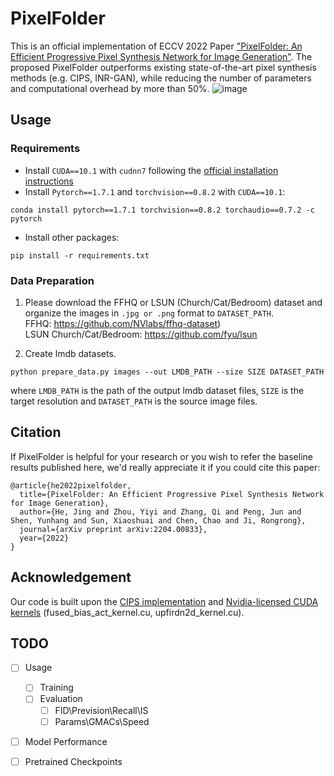 # PixelFolder
This is an official implementation of ECCV 2022 Paper ["PixelFolder: An Efficient Progressive Pixel Synthesis Network for Image Generation"](https://arxiv.org/abs/2204.00833). The proposed PixelFolder outperforms existing state-of-the-art pixel synthesis methods (e.g. CIPS, INR-GAN), while reducing the number of parameters and computational overhead by more than 50%. 
![image](https://user-images.githubusercontent.com/57147752/180027451-cb5ab87c-f80e-42e0-bc97-5eabf42e1cd4.png)

## Usage
### Requirements
- Install `CUDA==10.1` with `cudnn7` following the [official installation instructions](https://docs.nvidia.com/cuda/cuda-installation-guide-linux/index.html)
- Install `Pytorch==1.7.1` and `torchvision==0.8.2` with `CUDA==10.1`:
```
conda install pytorch==1.7.1 torchvision==0.8.2 torchaudio==0.7.2 -c pytorch
```
- Install other packages:
```
pip install -r requirements.txt
```


### Data Preparation
1. Please download the FFHQ or LSUN (Church/Cat/Bedroom) dataset and organize the images in `.jpg or .png` format to `DATASET_PATH`. <br>
    FFHQ: https://github.com/NVlabs/ffhq-dataset)<br>
    LSUN Church/Cat/Bedroom: https://github.com/fyu/lsun
  
2. Create lmdb datasets.
```
python prepare_data.py images --out LMDB_PATH --size SIZE DATASET_PATH
```
where `LMDB_PATH` is the path of the output lmdb dataset files, `SIZE` is the target resolution and `DATASET_PATH` is the source image files. 

## Citation
If PixelFolder is helpful for your research or you wish to refer the baseline results published here, we'd really appreciate it if you could cite this paper:
```
@article{he2022pixelfolder,
  title={PixelFolder: An Efficient Progressive Pixel Synthesis Network for Image Generation},
  author={He, Jing and Zhou, Yiyi and Zhang, Qi and Peng, Jun and Shen, Yunhang and Sun, Xiaoshuai and Chen, Chao and Ji, Rongrong},
  journal={arXiv preprint arXiv:2204.00833},
  year={2022}
}
```

## Acknowledgement
Our code is built upon the [CIPS implementation](https://github.com/saic-mdal/CIPS) and [Nvidia-licensed CUDA kernels](https://github.com/NVlabs/stylegan2) (fused_bias_act_kernel.cu, upfirdn2d_kernel.cu).

## TODO
- [ ] Usage
  - [ ] Training
  - [ ] Evaluation
    - [ ] FID\Prevision\Recall\IS
    - [ ] Params\GMACs\Speed
- [ ] Model Performance
- [ ] Pretrained Checkpoints

